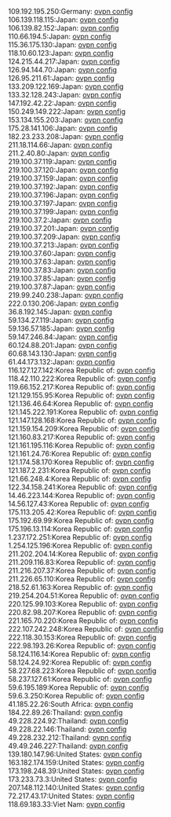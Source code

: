 109.192.195.250:Germany: [ovpn config](vpn/109_192_195_250.ovpn)  
106.139.118.115:Japan: [ovpn config](vpn/106_139_118_115.ovpn)  
106.139.82.152:Japan: [ovpn config](vpn/106_139_82_152.ovpn)  
110.66.194.5:Japan: [ovpn config](vpn/110_66_194_5.ovpn)  
115.36.175.130:Japan: [ovpn config](vpn/115_36_175_130.ovpn)  
118.10.60.123:Japan: [ovpn config](vpn/118_10_60_123.ovpn)  
124.215.44.217:Japan: [ovpn config](vpn/124_215_44_217.ovpn)  
126.94.144.70:Japan: [ovpn config](vpn/126_94_144_70.ovpn)  
126.95.211.61:Japan: [ovpn config](vpn/126_95_211_61.ovpn)  
133.209.122.169:Japan: [ovpn config](vpn/133_209_122_169.ovpn)  
133.32.128.243:Japan: [ovpn config](vpn/133_32_128_243.ovpn)  
147.192.42.22:Japan: [ovpn config](vpn/147_192_42_22.ovpn)  
150.249.149.222:Japan: [ovpn config](vpn/150_249_149_222.ovpn)  
153.134.155.203:Japan: [ovpn config](vpn/153_134_155_203.ovpn)  
175.28.141.106:Japan: [ovpn config](vpn/175_28_141_106.ovpn)  
182.23.233.208:Japan: [ovpn config](vpn/182_23_233_208.ovpn)  
211.18.114.66:Japan: [ovpn config](vpn/211_18_114_66.ovpn)  
211.2.40.80:Japan: [ovpn config](vpn/211_2_40_80.ovpn)  
219.100.37.119:Japan: [ovpn config](vpn/219_100_37_119.ovpn)  
219.100.37.120:Japan: [ovpn config](vpn/219_100_37_120.ovpn)  
219.100.37.159:Japan: [ovpn config](vpn/219_100_37_159.ovpn)  
219.100.37.192:Japan: [ovpn config](vpn/219_100_37_192.ovpn)  
219.100.37.196:Japan: [ovpn config](vpn/219_100_37_196.ovpn)  
219.100.37.197:Japan: [ovpn config](vpn/219_100_37_197.ovpn)  
219.100.37.199:Japan: [ovpn config](vpn/219_100_37_199.ovpn)  
219.100.37.2:Japan: [ovpn config](vpn/219_100_37_2.ovpn)  
219.100.37.201:Japan: [ovpn config](vpn/219_100_37_201.ovpn)  
219.100.37.209:Japan: [ovpn config](vpn/219_100_37_209.ovpn)  
219.100.37.213:Japan: [ovpn config](vpn/219_100_37_213.ovpn)  
219.100.37.60:Japan: [ovpn config](vpn/219_100_37_60.ovpn)  
219.100.37.63:Japan: [ovpn config](vpn/219_100_37_63.ovpn)  
219.100.37.83:Japan: [ovpn config](vpn/219_100_37_83.ovpn)  
219.100.37.85:Japan: [ovpn config](vpn/219_100_37_85.ovpn)  
219.100.37.87:Japan: [ovpn config](vpn/219_100_37_87.ovpn)  
219.99.240.238:Japan: [ovpn config](vpn/219_99_240_238.ovpn)  
222.0.130.206:Japan: [ovpn config](vpn/222_0_130_206.ovpn)  
36.8.192.145:Japan: [ovpn config](vpn/36_8_192_145.ovpn)  
59.134.27.119:Japan: [ovpn config](vpn/59_134_27_119.ovpn)  
59.136.57.185:Japan: [ovpn config](vpn/59_136_57_185.ovpn)  
59.147.246.84:Japan: [ovpn config](vpn/59_147_246_84.ovpn)  
60.124.88.201:Japan: [ovpn config](vpn/60_124_88_201.ovpn)  
60.68.143.130:Japan: [ovpn config](vpn/60_68_143_130.ovpn)  
61.44.173.132:Japan: [ovpn config](vpn/61_44_173_132.ovpn)  
116.127.127.142:Korea Republic of: [ovpn config](vpn/116_127_127_142.ovpn)  
118.42.110.222:Korea Republic of: [ovpn config](vpn/118_42_110_222.ovpn)  
119.66.152.217:Korea Republic of: [ovpn config](vpn/119_66_152_217.ovpn)  
121.129.155.95:Korea Republic of: [ovpn config](vpn/121_129_155_95.ovpn)  
121.136.46.64:Korea Republic of: [ovpn config](vpn/121_136_46_64.ovpn)  
121.145.222.191:Korea Republic of: [ovpn config](vpn/121_145_222_191.ovpn)  
121.147.128.168:Korea Republic of: [ovpn config](vpn/121_147_128_168.ovpn)  
121.159.154.209:Korea Republic of: [ovpn config](vpn/121_159_154_209.ovpn)  
121.160.83.217:Korea Republic of: [ovpn config](vpn/121_160_83_217.ovpn)  
121.161.195.116:Korea Republic of: [ovpn config](vpn/121_161_195_116.ovpn)  
121.161.24.76:Korea Republic of: [ovpn config](vpn/121_161_24_76.ovpn)  
121.174.58.170:Korea Republic of: [ovpn config](vpn/121_174_58_170.ovpn)  
121.187.2.231:Korea Republic of: [ovpn config](vpn/121_187_2_231.ovpn)  
121.66.248.4:Korea Republic of: [ovpn config](vpn/121_66_248_4.ovpn)  
122.34.158.241:Korea Republic of: [ovpn config](vpn/122_34_158_241.ovpn)  
14.46.223.144:Korea Republic of: [ovpn config](vpn/14_46_223_144.ovpn)  
14.56.127.43:Korea Republic of: [ovpn config](vpn/14_56_127_43.ovpn)  
175.113.205.42:Korea Republic of: [ovpn config](vpn/175_113_205_42.ovpn)  
175.192.69.99:Korea Republic of: [ovpn config](vpn/175_192_69_99.ovpn)  
175.196.13.114:Korea Republic of: [ovpn config](vpn/175_196_13_114.ovpn)  
1.237.172.251:Korea Republic of: [ovpn config](vpn/1_237_172_251.ovpn)  
1.254.125.196:Korea Republic of: [ovpn config](vpn/1_254_125_196.ovpn)  
211.202.204.14:Korea Republic of: [ovpn config](vpn/211_202_204_14.ovpn)  
211.209.116.83:Korea Republic of: [ovpn config](vpn/211_209_116_83.ovpn)  
211.216.207.37:Korea Republic of: [ovpn config](vpn/211_216_207_37.ovpn)  
211.226.65.110:Korea Republic of: [ovpn config](vpn/211_226_65_110.ovpn)  
218.52.61.163:Korea Republic of: [ovpn config](vpn/218_52_61_163.ovpn)  
219.254.204.51:Korea Republic of: [ovpn config](vpn/219_254_204_51.ovpn)  
220.125.99.103:Korea Republic of: [ovpn config](vpn/220_125_99_103.ovpn)  
220.82.98.207:Korea Republic of: [ovpn config](vpn/220_82_98_207.ovpn)  
221.165.70.220:Korea Republic of: [ovpn config](vpn/221_165_70_220.ovpn)  
222.107.242.248:Korea Republic of: [ovpn config](vpn/222_107_242_248.ovpn)  
222.118.30.153:Korea Republic of: [ovpn config](vpn/222_118_30_153.ovpn)  
222.98.193.26:Korea Republic of: [ovpn config](vpn/222_98_193_26.ovpn)  
58.124.116.14:Korea Republic of: [ovpn config](vpn/58_124_116_14.ovpn)  
58.124.24.92:Korea Republic of: [ovpn config](vpn/58_124_24_92.ovpn)  
58.227.68.223:Korea Republic of: [ovpn config](vpn/58_227_68_223.ovpn)  
58.237.127.61:Korea Republic of: [ovpn config](vpn/58_237_127_61.ovpn)  
59.6.195.189:Korea Republic of: [ovpn config](vpn/59_6_195_189.ovpn)  
59.6.3.250:Korea Republic of: [ovpn config](vpn/59_6_3_250.ovpn)  
41.185.22.26:South Africa: [ovpn config](vpn/41_185_22_26.ovpn)  
184.22.89.26:Thailand: [ovpn config](vpn/184_22_89_26.ovpn)  
49.228.224.92:Thailand: [ovpn config](vpn/49_228_224_92.ovpn)  
49.228.22.146:Thailand: [ovpn config](vpn/49_228_22_146.ovpn)  
49.228.232.212:Thailand: [ovpn config](vpn/49_228_232_212.ovpn)  
49.49.246.227:Thailand: [ovpn config](vpn/49_49_246_227.ovpn)  
139.180.147.96:United States: [ovpn config](vpn/139_180_147_96.ovpn)  
163.182.174.159:United States: [ovpn config](vpn/163_182_174_159.ovpn)  
173.198.248.39:United States: [ovpn config](vpn/173_198_248_39.ovpn)  
173.233.73.3:United States: [ovpn config](vpn/173_233_73_3.ovpn)  
207.148.112.140:United States: [ovpn config](vpn/207_148_112_140.ovpn)  
72.217.43.17:United States: [ovpn config](vpn/72_217_43_17.ovpn)  
118.69.183.33:Viet Nam: [ovpn config](vpn/118_69_183_33.ovpn)  
